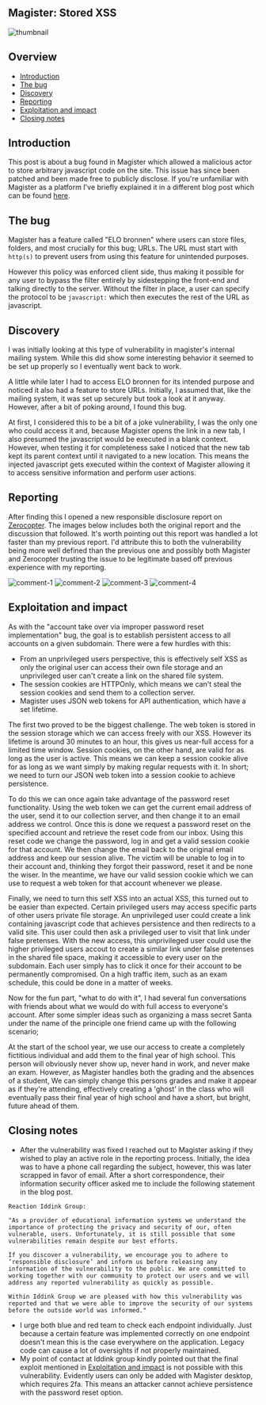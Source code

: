 ## Magister: Stored XSS

![thumbnail]

## Overview
 - [Introduction](#introduction)
 - [The bug](#the-bug)
 - [Discovery](#discovery)
 - [Reporting](#reporting)
 - [Exploitation and impact](#exploitation-and-impact)
 - [Closing notes](#closing-notes)

## Introduction
This post is about a bug found in Magister which allowed a malicious actor to store arbitrary javascript code on the site. 
This issue has since been patched and been made free to publicly disclose.
If you're unfamiliar with Magister as a platform I've briefly explained it in a different blog post which can be 
found [here](https://delta6862.github.io/library/Bug_Bounties/Magister/Password_reset/#magister).

## The bug
Magister has a feature called "ELO bronnen" where users can store files, folders, and most crucially for this bug; URLs. 
The URL must start with `http(s)` to prevent users from using this feature for unintended purposes. 

However this policy was enforced client side, 
thus making it possible for any user to bypass the filter entirely by sidestepping the front-end and talking directly to the server.
Without the filter in place, a user can specify the protocol to be `javascript:` which then executes the rest of the URL as javascript.

## Discovery
I was initially looking at this type of vulnerability in magister's internal mailing system. While this did show some interesting behavior it
seemed to be set up properly so I eventually went back to work. 

A little while later I had to access ELO bronnen for its intended purpose and
noticed it also had a feature to store URLs. Initially, I assumed that, like the mailing system, it was set up securely but took a look at it anyway.
However, after a bit of poking around, I found this bug. 

At first, I considered this to be a bit of a joke vulnerability, 
I was the only one who could access it and, because Magister opens the link in a new tab,
I also presumed the javascript would be executed in a blank context.
However, when testing it for completeness sake I noticed that the new tab kept its parent context 
until it navigated to a new location. 
This means the injected javascript gets executed within the context of Magister allowing it to access sensitive information and perform user actions.

## Reporting
After finding this I opened a new responsible disclosure report on [Zerocopter](https://www.zerocopter.com/). The images below includes both the original
report and the discussion that followed. 
It's worth pointing out this report was handled a lot faster than my previous report. I'd attribute this to both
the vulnerability being more well defined than the previous one and possibly both Magister and Zerocopter trusting the issue to be legitimate based
off previous experience with my reporting.

![comment-1]
![comment-2]
![comment-3]
![comment-4]

## Exploitation and impact
As with the "account take over via improper password reset implementation" bug, the goal is to establish persistent access to all accounts on a given subdomain.
There were a few hurdles with this:
- From an unprivileged users perspective, this is effectively self XSS as only the original user can access their own file storage and an unprivileged user can't create a link on the shared file system.
- The session cookies are HTTPOnly, which means we can't steal the session cookies and send them to a collection server.
- Magister uses JSON web tokens for API authentication, which have a set lifetime.

The first two proved to be the biggest challenge. The web token is stored in the session storage which we can access freely with our XSS.
However its lifetime is around 30 minutes to an hour, this gives us near-full access for a limited time window. Session cookies, on the other
hand, are valid for as long as the user is active. This means we can keep a session cookie alive for as long as we want simply by making regular
requests with it. In short; we need to turn our JSON web token into a session cookie to achieve persistence. 

To do this we can once again take advantage of the password reset functionality. Using the web token we can get the current email address of the user,
 send it to our collection server, and then change it to an email address we control. Once this is done we request a password reset on the specified account and retrieve the reset code from our inbox. Using this reset code we change the password, log in and get a valid session cookie for that account. We then change the email back to the original email address and keep our session alive. The victim will be unable to log in to their account and, thinking they forgot their password, reset it and be none the wiser. In the meantime, we have our valid session cookie which we can use to request a web token for that account whenever we please.

Finally, we need to turn this self XSS into an actual XSS, this turned out to be easier than expected. Certain privileged users may access specific
parts of other users private file storage. An unprivileged user could create a link containing javascript code that achieves persistence and then redirects
to a valid site. This user could then ask a privileged user to visit that link under false pretenses. With the new access, this unprivileged user could
use the higher privileged users accout to create a similar link under false pretenses in the shared file space, making it accessible to every user
on the subdomain. Each user simply has to click it once for their account to be permanently compromised. On a high traffic item, such as an exam schedule,
this could be done in a matter of weeks.

Now for the fun part, "what to do with it", I had several fun conversations with friends about what we would do with full access to everyone's account.
After some simpler ideas such as organizing a mass secret Santa under the name of the principle one friend came up with the following scenario;

At the start of the school year, we use our access to create a completely fictitious individual and add them to the final year of high school. This
person will obviously never show up, never hand in work, and never make an exam. However, as Magister handles both the grading and the absences of a student,
We can simply change this persons grades and make it appear as if they're attending, effectively creating a 'ghost' in the class who will eventually pass
their final year of high school and have a short, but bright, future ahead of them.

## Closing notes
- After the vulnerability was fixed I reached out to Magister asking if they wished to play an active role in the reporting process. 
Initially, the idea was to have a phone call regarding the subject, however, this was later scrapped in favor of email.
After a short correspondence, their information security officer asked me to include the following statement in the blog post.

```
Reaction Iddink Group:

"As a provider of educational information systems we understand the importance of protecting the privacy and security of our, often vulnerable, users. Unfortunately, it is still possible that some vulnerabilities remain despite our best efforts.

If you discover a vulnerability, we encourage you to adhere to ‘responsible disclosure’ and inform us before releasing any information of the vulnerability to the public. We are committed to working together with our community to protect our users and we will address any reported vulnerability as quickly as possible.

Within Iddink Group we are pleased with how this vulnerability was reported and that we were able to improve the security of our systems before the outside world was informed."
```
- I urge both blue and red team to check each endpoint individually. Just because a certain feature was implemented correctly on one endpoint doesn't mean this is the case everywhere on the
application. Legacy code can cause a lot of oversights if not properly maintained.
- My point of contact at Iddink group kindly pointed out that the final exploit mentioned in [Exploitation and impact](#exploitation-and-impact) is not possible with this vulnerability. Evidently users can only be added with Magister desktop, which requires 2fa. This means an attacker cannot achieve persistence with the password reset option.

[thumbnail]: thumbnail.png
[comment-1]: comment-page-1.png
[comment-2]: comment-page-2.png
[comment-3]: comment-page-3.png
[comment-4]: comment-page-4.png
